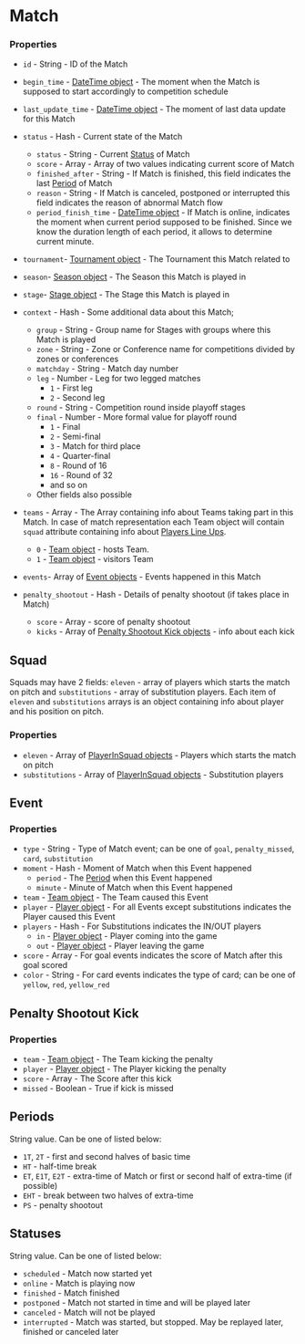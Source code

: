 # Match

### Properties

* `id` - String - ID of the Match

* `begin_time` - [DateTime object](./DateTime.md) - The moment when the Match is supposed to start accordingly to competition schedule
* `last_update_time` - [DateTime object](./DateTime.md) - The moment of last data update for this Match
* `status` - Hash - Current state of the Match
    - `status` - String - Current [Status](#statuses) of Match
    - `score` - Array - Array of two values indicating current score of Match
    - `finished_after` - String - If Match is finished, this field indicates the last [Period](#periods) of Match
    - `reason` - String - If Match is canceled, postponed or interrupted this field indicates the reason of abnormal Match flow
    - `period_finish_time` - [DateTime object](./DateTime.md) - If Match is online, indicates the moment when current period supposed to be finished. 
    Since we know the duration length of each period, it allows to determine current minute.  
* `tournament`- [Tournament object](./Tournament.md) - The Tournament this Match related to 
* `season`- [Season object](./Season.md) - The Season this Match is played in
* `stage`- [Stage object](./Stage.md) - The Stage this Match is played in
* `context` - Hash - Some additional data about this Match; 
    - `group` - String - Group name for Stages with groups where this Match is played  
    - `zone` - String - Zone or Conference name for competitions divided by zones or conferences
    - `matchday` - String - Match day number
    - `leg` - Number - Leg for two legged matches
        - `1` - First leg
        - `2` - Second leg
    - `round` - String - Competition round inside playoff stages
    - `final` - Number - More formal value for playoff round 
        - `1` - Final
        - `2` - Semi-final
        - `3` - Match for third place
        - `4` - Quarter-final
        - `8` - Round of 16
        - `16` - Round of 32
        - and so on
    - Other fields also possible
* `teams` - Array -  The Array containing info about Teams taking part in this Match. 
In case of match representation each Team object will contain `squad` attribute containing info about [Players Line Ups](#squad).    
    - `0` - [Team object](./Team.md) - hosts Team.
    - `1` - [Team object](./Team.md) - visitors Team
* `events`- Array of [Event objects](#event) - Events happened in this Match
* `penalty_shootout` - Hash - Details of penalty shootout (if takes place in Match)
    - `score` - Array - score of penalty shootout
    - `kicks` - Array of [Penalty Shootout Kick objects](#penalty-shootout-kick) - info about each kick


## Squad
 Squads may have 2 fields: `eleven` - array of players which starts the match on pitch and `substitutions` - array of substitution players.
 Each item of `eleven` and `substitutions` arrays is an object containing info about player and his position on pitch.   

### Properties
* `eleven` - Array of [PlayerInSquad objects](./Squad.md#player) - Players which starts the match on pitch
* `substitutions` - Array of [PlayerInSquad objects](./Squad.md#player) - Substitution players


## Event

### Properties
* `type` - String - Type of Match event; can be one of `goal`, `penalty_missed`, `card`, `substitution`
* `moment` - Hash - Moment of Match when this Event happened
    - `period` - The [Period](#periods) when this Event happened
    - `minute` - Minute of Match when this Event happened
* `team` - [Team object](./Team.md) - The Team caused this Event
* `player` - [Player object](./Player.md) - For all Events except substitutions indicates the Player caused this Event
* `players` - Hash - For Substitutions indicates the IN/OUT players
    - `in` - [Player object](./Player.md) - Player coming into the game
    - `out` - [Player object](./Player.md) - Player leaving the game 
* `score` - Array - For goal events indicates the score of Match after this goal scored
* `color` - String - For card events indicates the type of card; can be one of `yellow`, `red`, `yellow_red`
 

## Penalty Shootout Kick

### Properties
* `team` - [Team object](./Team.md) - The Team kicking the penalty
* `player` - [Player object](./Player.md) - The Player kicking the penalty
* `score` - Array - The Score after this kick
* `missed` - Boolean - True if kick is missed


## Periods
  String value. Can be one of listed below:
   - `1T`, `2T` - first and second halves of basic time    
   - `HT` - half-time break
   - `ET`, `E1T`,  `E2T` - extra-time of Match or first or second half of extra-time (if possible)  
   - `EHT` - break between two halves of extra-time
   - `PS` - penalty shootout


## Statuses
  String value. Can be one of listed below:
   - `scheduled` - Match now started yet
   - `online` - Match is playing now
   - `finished` - Match finished
   - `postponed` - Match not started in time and will be played later
   - `canceled` - Match will not be played
   - `interrupted` - Match was started, but stopped. May be replayed later, finished or canceled later
